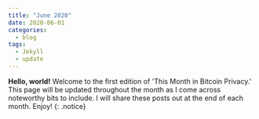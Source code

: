 ```yaml
---
title: "June 2020"
date: 2020-06-01
categories:
  - blog
tags:
  - Jekyll
  - update
---
```


**Hello, world!** Welcome to the first edition of 'This Month in Bitcoin Privacy.' This page will be updated throughout the month as I come across noteworthy bits to include. I will share these posts out at the end of each month. Enjoy!
{: .notice}
